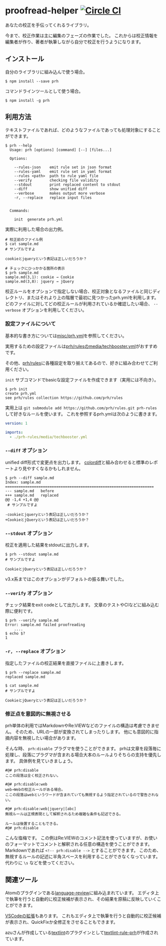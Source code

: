 # proofread-helper [![Circle CI](https://circleci.com/gh/prh/prh.svg?style=svg)](https://circleci.com/gh/prh/prh)

あなたの校正を手伝ってくれるライブラリ。

今まで、校正作業は主に編集のフェーズの作業でした。
これからは校正情報を編集者が作り、著者が執筆しながら自分で校正を行うようになります。

## インストール

自分のライブラリに組み込んで使う場合。

```
$ npm install --save prh
```

コマンドラインツールとして使う場合。

```
$ npm install -g prh
```

## 利用方法

テキストファイルであれば、どのようなファイルであっても処理対象にすることができます。

```
$ prh --help
  Usage: prh [options] [command] [--] [files...]

  Options:

    --rules-json    emit rule set in json format
    --rules-yaml    emit rule set in yaml format
    --rules <path>  path to rule yaml file
    --verify        checking file validity
    --stdout        print replaced content to stdout
    --diff          show unified diff
    --verbose       makes output more verbose
    -r, --replace   replace input files


  Commands:

    init  generate prh.yml
```

実際に利用した場合の出力例。

```
# 校正前のファイル例
$ cat sample.md
# サンプルですよ

cookieとjqueryという表記は正しいだろうか？

# チェックにひっかかる箇所の表示
$ prh sample.md
sample.md(3,1): cookie → Cookie
sample.md(3,8): jquery → jQuery
```

校正ルールをオプションで指定しない場合、校正対象となるファイルと同じディレクトリ、またはそれより上の階層で最初に見つかったprh.ymlを利用します。
どのファイルに対してどの校正ルールが利用されているか確認したい場合、 `--verbose` オプションを利用してください。

### 設定ファイルについて

基本的な書き方については[misc/prh.yml](https://github.com/prh/prh/blob/master/misc/prh.yml)を参照してください。

実用するための設定ファイルは[prh/rulesのmedia/techbooster.yml](https://github.com/prh/rules/blob/master/media/techbooster.yml)がおすすめです。

その他、[prh/rules](https://github.com/prh/rules)に各種設定を取り揃えてあるので、好きに組み合わせてご利用ください。

`init` サブコマンドでbasicな設定ファイルを作成できます（実用には不向き）。

```
$ prh init
create prh.yml
see prh/rules collection https://github.com/prh/rules
```

実用上は `git submodule add https://github.com/prh/rules.git prh-rules` して好きなルールを使います。
これを参照するprh.ymlは次のように書きます。

```prh.yml
version: 1

imports:
  - ./prh-rules/media/techbooster.yml
```

### `--diff` オプション

unified diff形式で変更点を出力します。
[colordiff](https://www.colordiff.org/)と組み合わせると標準のレポートより見やすくなるかもしれません。

```
$ prh --diff sample.md
Index: sample.md
===================================================================
--- sample.md	before
+++ sample.md	replaced
@@ -1,4 +1,4 @@
 # サンプルですよ

-cookieとjqueryという表記は正しいだろうか？
+CookieとjQueryという表記は正しいだろうか？
```

### `--stdout` オプション

校正を適用した結果をstdoutに出力します。

```
$ prh --stdout sample.md
# サンプルですよ

CookieとjQueryという表記は正しいだろうか？
```

v3.x系まではこのオプションがデフォルトの振る舞いでした。

### `--verify` オプション

チェック結果をexit codeとして出力します。
文章のテストやCIなどに組み込む際に便利です。

```
$ prh --verify sample.md
Error: sample.md failed proofreading
    ....
$ echo $?
1
```

### `-r, --replace` オプション

指定したファイルの校正結果を直接ファイルに上書きします。

```
$ prh --replace sample.md
replaced sample.md

$ cat sample.md
# サンプルですよ

CookieとjQueryという表記は正しいだろうか？
```

### 修正点を意図的に無視させる

prh単体の利用ではMarkdownやRe:VIEWなどのファイルの構造は考慮できません。
そのため、URLの一部が変換されてしまったりします。
他にも意図的に指摘内容を無視したい場合があります。

そんな時、 `prh:disable` プラグマを使うことができます。
prhは文章を段落毎に処理し、段落にプラグマが含まれる場合大本のルールよりそちらの支持を優先します。
具体例を見ていきましょう。

```
#@# prh:disable
ここの段落は全く校正されない。

#@# prh:disable:web
web→Webの校正ルールがある場合。
ここの段落はwebというワードが含まれていても無視するよう指定されているので警告されない。

#@# prh:disable:web|jquery|[abc]
無視ルールは正規表現として解釈されるため複雑な条件も記述できる。

ルールは後置することもできる。
#@# prh:disable
```

こんな塩梅です。
この例はRe:VIEWのコメント記法を使っていますが、お使いのフォーマットでコメントと解釈される任意の構造を使うことができます。
Markdownであれば `<!-- prh:disable -->` とすることができます。
このため、無視するルールの記述に半角スペースを利用することができなくなっています。
代わりに `\s` などを使ってください。

## 関連ツール

Atomのプラグインである[language-review](https://atom.io/packages/language-review)に組み込まれています。
エディタ上で執筆を行うと自動的に校正候補が表示され、その結果を原稿に反映していくことができます。

[VSCodeの拡張](https://marketplace.visualstudio.com/items?itemName=vvakame.vscode-prh-extention)もあります。
これもエディタ上で執筆を行うと自動的に校正候補が表示され、QuickFixか全修正をさせることもできます。

azuさんが作成している[textlint](https://www.npmjs.com/package/textlint)のプラグインとして[textlint-rule-prh](https://www.npmjs.com/package/textlint-rule-prh)が作成されています。

